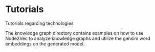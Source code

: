 # Tutorials
Tutorials regarding technologies

The knowledge graph directory contains examples on how to use Node2Vec to analyze knowledge graphs and utilize the gensim word embeddings on the generated model.
